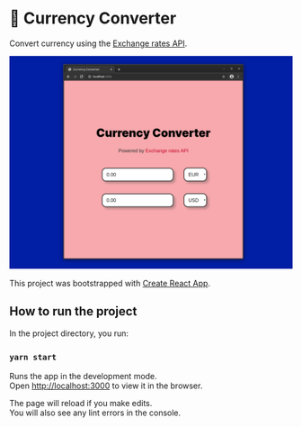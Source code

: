 # :currency_exchange: Currency Converter
Convert currency using the [Exchange rates API](http://exchangeratesapi.io/).

![alt text](https://github.com/bariabbassi/currency-converter/blob/master/screenshot.png)

This project was bootstrapped with [Create React App](https://github.com/facebook/create-react-app).

## How to run the project

In the project directory, you run:

### `yarn start`

Runs the app in the development mode.<br />
Open [http://localhost:3000](http://localhost:3000) to view it in the browser.

The page will reload if you make edits.<br />
You will also see any lint errors in the console.


